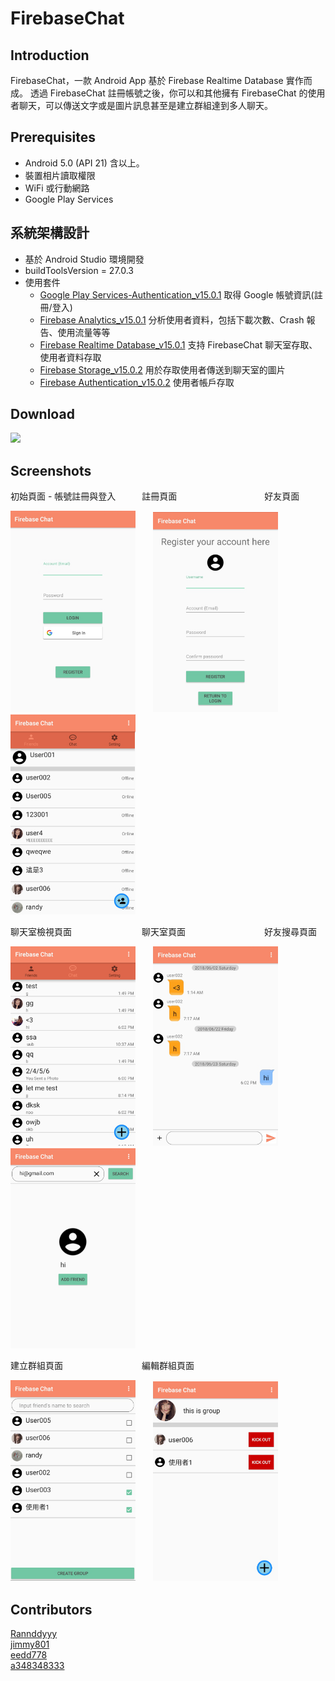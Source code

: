 FirebaseChat
=====================

Introduction
---

FirebaseChat，一款 Android App  基於 Firebase Realtime Database 實作而成。
透過 FirebaseChat 註冊帳號之後，你可以和其他擁有 FirebaseChat 的使用者聊天，可以傳送文字或是圖片訊息甚至是建立群組達到多人聊天。

Prerequisites
---

- Android 5.0 (API 21) 含以上。
- 裝置相片讀取權限
- WiFi 或行動網路
- Google Play Services

系統架構設計
---

+ 基於 Android Studio 環境開發
+ buildToolsVersion = 27.0.3
+ 使用套件
    - [Google Play Services-Authentication_v15.0.1](https://developers.google.com/android/guides/overview) 取得 Google 帳號資訊(註冊/登入)
    - [Firebase Analytics_v15.0.1](https://firebase.google.com/docs/analytics/) 分析使用者資料，包括下載次數、Crash 報告、使用流量等等
    - [Firebase Realtime Database_v15.0.1](https://firebase.google.com/docs/database/) 支持 FirebaseChat  聊天室存取、使用者資料存取
    - [Firebase Storage_v15.0.2](https://firebase.google.com/docs/storage/) 用於存取使用者傳送到聊天室的圖片
    - [Firebase Authentication_v15.0.2](https://firebase.google.com/docs/auth/) 使用者帳戶存取

Download
---

[<img src="https://www.google.com/drive/static/images/drive/logo-drive.png" width="35">](https://drive.google.com/open?id=16gSscjbpHNfNkNCNhLZcKLUkRQ-9__k8)

Screenshots
---


初始頁面 - 帳號註冊與登入　　　註冊頁面　　　　　　　　　　好友頁面

 <img src="Screenshot/Login.png" width="200">　　<img src="Screenshot/Regist.png" width="200">　　<img src="Screenshot/Friends.png" width="200">


聊天室檢視頁面　　　　　　　　聊天室頁面　　　　　　　　　好友搜尋頁面

 <img src="Screenshot/Chat.png" width="200">　　<img src="Screenshot/ChatRoom.png" width="200">　　<img src="Screenshot/Search.png" width="200">


建立群組頁面　　　　　　　　　編輯群組頁面

 <img src="Screenshot/Create Croup.png" width="200">　　<img src="Screenshot/Edit Group.png" width="200">

Contributors
---

[Rannddyyy](https://github.com/Rannddyyy)
<br/>
[jimmy801](https://github.com/jimmy801)
<br/>
[eedd778](https://github.com/eedd778)
<br/>
[a348348333](https://github.com/a348348333)
